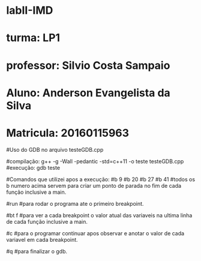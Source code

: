 # labII-IMD
# turma: LP1
# professor: Silvio Costa Sampaio

# Aluno: Anderson Evangelista da Silva
# Matricula: 20160115963

#Uso do GDB no arquivo testeGDB.cpp

#compilação: g++ -g -Wall -pedantic -std=c++11 -o teste testeGDB.cpp
#execução: gdb teste

#Comandos que utilizei apos a execução:
#b 9
#b 20
#b 27
#b 41
#todos os b numero acima servem para criar um ponto de parada no fim de cada função inclusive a main.

#run
#para rodar o programa ate o primeiro breakpoint.

#bt f
#para ver a cada breakpoint o valor atual das variaveis na ultima linha de cada função inclusive a main.

#c
#para o programar continuar apos observar e anotar o valor de cada variavel em cada breakpoint.

#q
#para finalizar o gdb.
